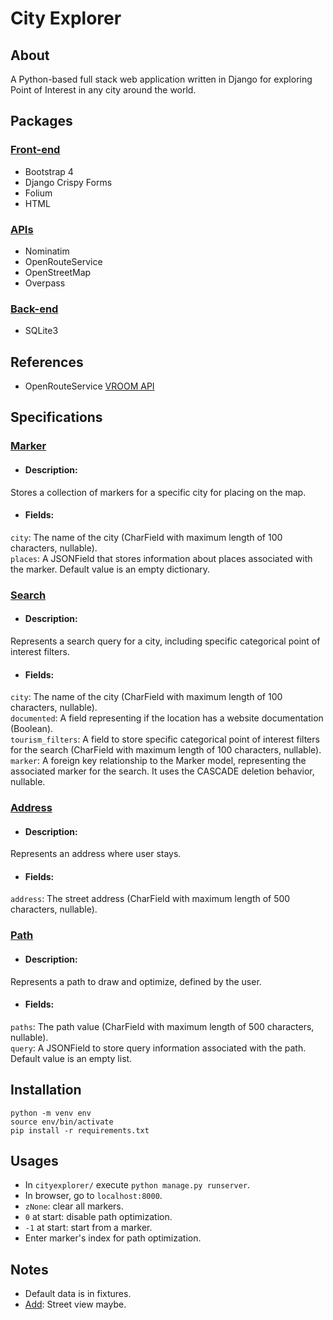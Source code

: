 # City Explorer

## About
A Python-based full stack web application written in Django for exploring Point of Interest in any city around the world.  
  
## Packages  
### <ins>Front-end</ins>
- Bootstrap 4
- Django Crispy Forms 
- Folium
- HTML
### <ins>APIs</ins>
- Nominatim
- OpenRouteService
- OpenStreetMap
- Overpass
### <ins>Back-end</ins>
- SQLite3  
## References
- OpenRouteService [VROOM API](https://github.com/VROOM-Project/vroom/blob/master/docs/API.md)  
## Specifications
### <ins>Marker</ins>
- #### Description:   
Stores a collection of markers for a specific city for placing on the map.  
- #### Fields:  
```city```: The name of the city (CharField with maximum length of 100 characters, nullable).  
```places```: A JSONField that stores information about places associated with the marker. Default value is an empty dictionary.  
### <ins>Search</ins>
- #### Description:   
Represents a search query for a city, including specific categorical point of interest filters.  
- #### Fields:  
```city```: The name of the city (CharField with maximum length of 100 characters, nullable).  
```documented```: A field representing if the location has a website documentation (Boolean).  
```tourism_filters```: A field to store specific categorical point of interest filters for the search (CharField with maximum length of 100 characters, nullable).  
```marker```: A foreign key relationship to the Marker model, representing the associated marker for the search. It uses the CASCADE deletion behavior, nullable.
### <ins>Address</ins>
- #### Description:  
Represents an address where user stays.
- #### Fields:  
```address```: The street address (CharField with maximum length of 500 characters, nullable).
### <ins>Path</ins>
- #### Description:  
Represents a path to draw and optimize, defined by the user.
- #### Fields:  
```paths```: The path value (CharField with maximum length of 500 characters, nullable).  
```query```: A JSONField to store query information associated with the path. Default value is an empty list.

## Installation
```
python -m venv env
source env/bin/activate
pip install -r requirements.txt
```
## Usages
- In ```cityexplorer/``` execute ```python manage.py runserver```.  
- In browser, go to ```localhost:8000```.
- ```zNone```: clear all markers.
- ```0``` at start: disable path optimization.
- ```-1``` at start: start from a marker.
- Enter marker's index for path optimization.

## Notes
- Default data is in fixtures.
- <ins>Add</ins>: Street view maybe.
